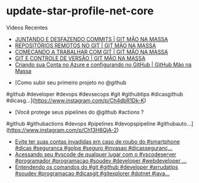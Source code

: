 # update-star-profile-net-core

Videos Recentes
<!-- YOUTUBE:START -->
- [JUNTANDO E DESFAZENDO COMMITS | GIT MÃO NA MASSA](https://www.youtube.com/watch?v=3P_PHz10t7g)
- [REPOSITÓRIOS REMOTOS NO GIT | GIT MÃO NA MASSA](https://www.youtube.com/watch?v=AukXdcB2Rt8)
- [COMEÇANDO A TRABALHAR COM GIT | GIT MÃO NA MASSA](https://www.youtube.com/watch?v=tT0fmuzvKJ4)
- [GIT E CONTROLE DE VERSÃO | GIT MÃO NA MASSA](https://www.youtube.com/watch?v=DoQ0HW0OtA0)
- [Criando sua Conta no Azure e configurando no GitHub | GitHub Mão na Massa](https://www.youtube.com/watch?v=5vvzNWIO4AE)
<!-- YOUTUBE:END -->

<!-- INSTA:START -->
- [Como subir seu primeiro projeto no @github 

#github #developer #devops #devsecops #git #githubtips #dicasgithub #dicasg...](https://www.instagram.com/p/Ch4dbR1Dk-K)
- [Você protege seus pipelines do @github #actions ?

#github #githubactions #devops #pipelines #devopspipeline #githubauto...](https://www.instagram.com/p/Ch13H8QjA-2)
- [Evite ter suas contas invadidas em caso de roubo do #smartphone #dicas #seguranca #golpe #seguro #invasao #dicasseguranç...](https://www.instagram.com/p/ChcNPxbjSc3)
- [Acessando seu #vscode de qualquer lugar com o #vscodeserver  #programador #programacao #soudev #developer #webdeveloper ...](https://www.instagram.com/p/ChZjbvijpif)
- [Entendendo os comandos do #git  #github #developer #arrudatips #soudev #programacao #dicasgit #gitexplorer #dotnet #java...](https://www.instagram.com/p/ChW_wwhjd9K)
<!-- INSTA:END -->
